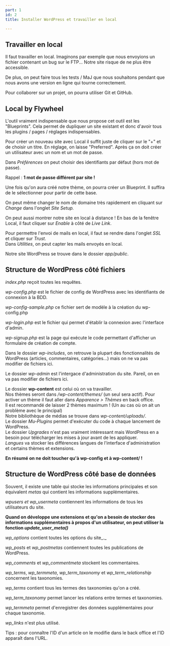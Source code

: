 ```yaml
---
part: 1
id: 2
title: Installer WordPress et travailler en local

---
```

## Travailler en local

Il faut travailler en local. Imaginons par exemple que nous envoyions un fichier contenant un bug sur le FTP... Notre site risque de ne plus être accessible.

De plus, on peut faire tous les tests / MaJ que nous souhaitons pendant que nous avons une version en ligne qui tourne correctement.

Pour collaborer sur un projet, on pourra utiliser Git et GitHub.

## Local by Flywheel

L'outil vraiment indispensable que nous propose cet outil est les "Blueprints". Cela permet de dupliquer un site existant et donc d'avoir tous les plugins / pages / réglages indispensables.

Pour créer un nouveau site avec Local il suffit juste de cliquer sur le "+" et de choisir un titre. En réglage, on laisse "Preferred". Après ça on doit créer un utilisateur avec un nom et un mot de passe.

Dans _Préférences_ on peut choisir des identifiants par défaut (hors mot de passe).

Rappel : **1 mot de passe différent par site !**

Une fois qu'on aura créé notre thème, on pourra créer un Blueprint. Il suffira de le sélectionner pour partir de cette base. 

On peut même changer le nom de domaine très rapidement en cliquant sur _Change_ dans l'onglet _Site Setup._

On peut aussi montrer notre site en local à distance ! En bas de la fenêtre Local, il faut cliquer sur _Enable_ à côté de _Live Link_.

Pour permettre l'envoi de mails en local, il faut se rendre dans l'onglet _SSL_ et cliquer sur _Trust_.  
Dans _Utilities_, on peut capter les mails envoyés en local. 

Notre site WordPress se trouve dans le dossier _app/public_.

## Structure de WordPress côté fichiers 

_index.php_ reçoit toutes les requêtes.

_wp-config.php_ est le fichier de config de WordPress avec les identifiants de connexion à la BDD. 

_wp-config-sample.php_ ce fichier sert de modèle à la création du wp-config.php

_wp-login.php_ est le fichier qui permet d'établir la connexion avec l'interface d'admin.

_wp-signup.php_ est la page qui exécute le code permettant d'afficher un formulaire de création de compte.

Dans le dossier _wp-includes_, on retrouve la plupart des fonctionnalités de WordPress (articles, commentaires, catégories...) mais on ne va pas modifier de fichiers ici.

Le dossier _wp-admin_ est l'intergace d'administration du site. Pareil, on en va pas modifier de fichiers ici. 

Le dossier **wp-content** est celui où on va travailler.   
Nos thèmes seront dans _/wp-content/themes/_ (un seul sera actif). Pour activer un thème il faut aller dans _Apparence > Thèmes_ en back office.   
Il est recommandé de laisser 2 thèmes maximum ! (Un au cas où on ait un problème avec le principal)  
Notre bibliothèque de médias se trouve dans _wp-content/uploads/_.  
Le dossier _Mu-Plugins_ permet d'exécuter du code à chaque lancement de WordPress.  
Le dossier _Upgrades_ n'est pas vraiment intéressant mais WordPress en a besoin pour télécharger les mises à jour avant de les appliquer.  
_Langues_ va stocker les différences langues de l'interface d'administration et certains thèmes et extensions. 

**En résumé on ne doit toucher qu'à wp-config et à wp-content/ !**

## Structure de WordPress côté base de données

Souvent, il existe une table qui stocke les informations principales et son équivalent _metas_ qui contient les informations supplémentaires. 

_wpusers et wp_usermeta_ contiennent les informations de tous les utilisateurs du site. 

**Quand on développe une extensions et qu'on a besoin de stocker des informations supplémentaires à propos d'un utilisateur, on peut utiliser la fonction _update_user_meta()_**

 _wp_options_ contient toutes les options du site_._

_wp_posts_ et _wp_postmetas_ contiennent toutes les publications de WordPress.

_wp_comments_ et _wp_commentmeta_ stockent les commentaires.

_wp_terms_, _wp_termmeta_, _wp_term_taxonomy_ et _wp_term_relationship_ concernent les taxonomies.

_wp_terms_ contient tous les termes des taxonomies qu'on a créé.

_wp_term_taxonomy_ permet lancer les relations entre termes et taxonomies.

_wp_termmeta_ permet d'enregistrer des données supplémentaires pour chaque taxonomie.

_wp_links_ n'est plus utilisé.

Tips : pour connaître l'ID d'un article on le modifie dans le back office et l'ID apparaît dans l'URL. 
